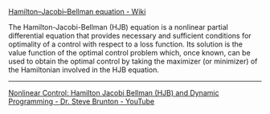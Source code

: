 [Hamilton–Jacobi–Bellman equation - Wiki](https://en.wikipedia.org/wiki/Hamilton–Jacobi–Bellman_equation)

The Hamilton-Jacobi-Bellman (HJB) equation is a nonlinear partial differential equation that provides necessary and sufficient conditions for optimality of a control
with respect to a loss function. Its solution is the value function of the optimal control problem which, once known, can be used to obtain the optimal control by taking
the maximizer (or minimizer) of the Hamiltonian involved in the HJB equation.

- - - -

[Nonlinear Control: Hamilton Jacobi Bellman (HJB) and Dynamic Programming - Dr. Steve Brunton - YouTube](https://youtu.be/-hO-AnFYm6M?si=HzCkFTTSYdTZt3af)
